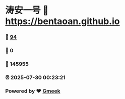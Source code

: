 # 涛安一号 :link: https://bentaoan.github.io 
### :page_facing_up: [94](https://bentaoan.github.io/tag.html) 
### :speech_balloon: 0 
### :hibiscus: 145955 
### :alarm_clock: 2025-07-30 00:23:21 
### Powered by :heart: [Gmeek](https://github.com/Meekdai/Gmeek)
